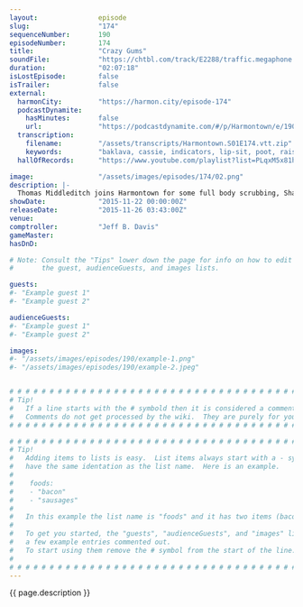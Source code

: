 ```yaml
---
layout:               episode
slug:                 "174"
sequenceNumber:       190
episodeNumber:        174
title:                "Crazy Gums"
soundFile:            "https://chtbl.com/track/E2288/traffic.megaphone.fm/STA5840030065.mp3?updated=1560987817"
duration:             "02:07:18"
isLostEpisode:        false
isTrailer:            false
external:
  harmonCity:         "https://harmon.city/episode-174"
  podcastDynamite:
    hasMinutes:       false
    url:              "https://podcastdynamite.com/#/p/Harmontown/e/190/174"
  transcription:
    filename:         "/assets/transcripts/Harmontown.S01E174.vtt.zip"
    keywords:         "baklava, cassie, indicators, lip-sit, poot, raiser, semen's, snoopy-doop, swifty, birch, coder, middleditch, hitman, alfalfa, machismo, nypd, spa, scrub, husbandry, gums, acronyms, packages, koreatown, scrubs, poltergeist"
  hallOfRecords:      "https://www.youtube.com/playlist?list=PLqxM5x81hNOY-43uRb1g5C3W0WH612n6U"

image:                "/assets/images/episodes/174/02.png"
description: |-
  Thomas Middleditch joins Harmontown for some full body scrubbing, Shadow Run and possibly some deeply offensiveness.
showDate:             "2015-11-22 00:00:00Z"
releaseDate:          "2015-11-26 03:43:00Z"
venue:                
comptroller:          "Jeff B. Davis"
gameMaster:           
hasDnD:               

# Note: Consult the "Tips" lower down the page for info on how to edit
#       the guest, audienceGuests, and images lists.

guests:
#- "Example guest 1"
#- "Example guest 2"

audienceGuests:
#- "Example guest 1"
#- "Example guest 2"

images:
#- "/assets/images/episodes/190/example-1.png"
#- "/assets/images/episodes/190/example-2.jpeg"


# # # # # # # # # # # # # # # # # # # # # # # # # # # # # # # # # # # # # # # # # # # # #
# Tip!
#   If a line starts with the # symbold then it is considered a comment.
#   Comments do not get processed by the wiki.  They are purely for your information.
# # # # # # # # # # # # # # # # # # # # # # # # # # # # # # # # # # # # # # # # # # # # #

# # # # # # # # # # # # # # # # # # # # # # # # # # # # # # # # # # # # # # # # # # # # #
# Tip!
#   Adding items to lists is easy.  List items always start with a - symbol and have
#   have the same identation as the list name.  Here is an example.
#
#    foods:
#    - "bacon"
#    - "sausages"
#
#   In this example the list name is "foods" and it has two items (bacon, and sausages).
#
#   To get you started, the "guests", "audienceGuests", and "images" lists below have
#   a few example entries commented out.
#   To start using them remove the # symbol from the start of the line.
#
# # # # # # # # # # # # # # # # # # # # # # # # # # # # # # # # # # # # # # # # # # # # #
---
```


<!-- The episode description will be rendered here -->
{{ page.description }}

<!-- Add your content BELOW here -->
<!-- vvvvvvvvvvvvvvvvvvvvvvvvvvv -->




<!-- ^^^^^^^^^^^^^^^^^^^^^^^^^^^ -->
<!-- Add your content ABOVE here -->

<!-- The episode gallery will be rendered here -->